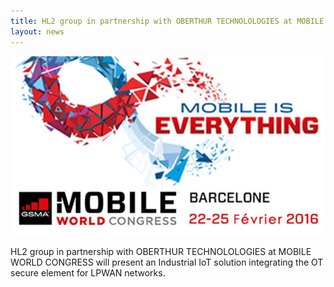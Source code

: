 ```yaml
---
title: HL2 group in partnership with OBERTHUR TECHNOLOLOGIES at MOBILE WORLD CONGRESS
layout: news
---
```


<img class="img-responsive" src="/img/news/mobile-world-congress.jpg" alt="">
<p>
  HL2 group in partnership with OBERTHUR TECHNOLOLOGIES at MOBILE WORLD CONGRESS will present an Industrial IoT solution integrating the OT secure element for LPWAN networks.
</p>

